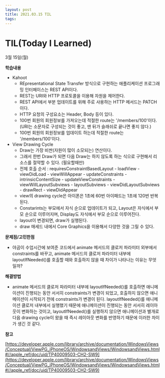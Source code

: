 ```yaml
---
layout: post
title: 2021.03.15 TIL
tags:
---
```

# TIL(Today I Learned)

3월 15일(월)

**학습내용**

- Kahoot
    - REpresentational State Transfer 방식으로 구현하는 애플리케이션 프로그래밍 인터페이스는 REST API이다.
    - REST는 URI와 HTTP 프로토콜을 이용해 자원을 제어한다.
    - REST API에서 부분 업데이트를 위해 주로 사용하는 HTTP 메서드는 PATCH이다.
    - HTTP 요청의 구성요소는 Header, Body 등이 있다.
    - 100번 회원의 회원정보를 가져오는데 적절한 route는 '/members/100'이다. (URI는 소문자로 구성되는 것이 좋고, 맨 뒤가 슬래쉬로 끝나면 좋지 않다.)
    - 100번 회원의 회원정보를 업데이트 하는데 적절한 route는 '/members/100'이다.
- View Drawing Cycle
    - Draw는 가장 비싼(자원이 많이 소모되는) 연산이다.
    - 그래서 한번 Draw가 되면 다음 Draw는 하지 않도록 하는 식으로 구현해서 리소스를 절약할 수 있다. (필요할때만)
    - 전체 호출 순서 : requiresConstraintBasedLayout - loadView - viewDidLoad - viewWillAppear - updateConstraints - intrinsicContentSize - updateViewConstraints - viewWillLayoutSubviews - layoutSubviews - viewDidLayoutSubviews - drawRect - viewDidAppear
    - view의 drawing cycle은 아이폰은 1초에 60번 아이패드는 1초에 120번 반복된다.
    - Constarints는 부모에서 자식 순으로 업데이트가 되고, Layout은 자식에서 부모 순으로 이루어지며, Display도 자식에서 부모 순으로 이루어진다.
    - layout이 변경되면, draw가 실행된다.
    - draw 매세드 내에서 Core Graphics을 이용해서 다양한 것을 그릴 수 있다.

**문제점/고민한점**

- 야곰이 수업시간에 보여준 코드에서 animate 메서드의 클로저 파라미터 외부에서 constraints를 바꾸고, animate 메서드의 클로저 파라미터 내부에 layoutIfNeeded()를 호출할 때와 호출하지 않을 때 차이가 나타나는 이유는 무엇일까?

**해결방법**

- animate 메서드의 클로저 파라미터 내부에 layoutIfNeeded()를 호출하면 애니메이션이 진행되는 동안 서서히 constraints가 변경이 되었고, 호출하지 않으면 애니메이션이 시작되기 전에 constraints가 변경이 된다. layoutIfNeeded()를 애니메이션 클로저 내부에서 실행했기 때문에 애니메이션이 진행되는 동안 서서히 레이아웃이 변화하는 것이고, layoutIfNeeded()를 실행하지 않으면 애니메이션과 별개로 다음 drawing cycle이 왔을 때 즉시 레이아웃 변화를 반영하기 때문에 이러한 차이가 생긴 것 같다.

**참고**

[https://developer.apple.com/library/archive/documentation/WindowsViews/Conceptual/ViewPG_iPhoneOS/WindowsandViews/WindowsandViews.html#//apple_ref/doc/uid/TP40009503-CH2-SW9](https://developer.apple.com/library/archive/documentation/WindowsViews/Conceptual/ViewPG_iPhoneOS/WindowsandViews/WindowsandViews.html#//apple_ref/doc/uid/TP40009503-CH2-SW9)
